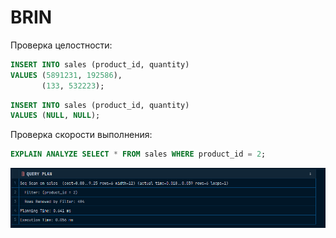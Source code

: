 # BRIN

Проверка целостности:

```sql
INSERT INTO sales (product_id, quantity)
VALUES (5891231, 192586),
       (133, 532223);
```

```sql
INSERT INTO sales (product_id, quantity)
VALUES (NULL, NULL);
```

Проверка скорости выполнения:

```sql
EXPLAIN ANALYZE SELECT * FROM sales WHERE product_id = 2;
```

![img.png](images/img.png)